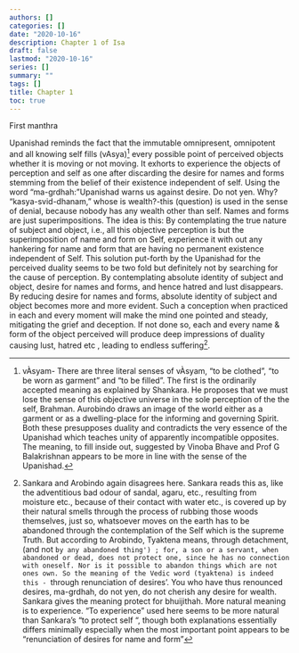 ```yaml
---
authors: []
categories: []
date: "2020-10-16"
description: Chapter 1 of Isa
draft: false
lastmod: "2020-10-16"
series: []
summary: ""
tags: []
title: Chapter 1
toc: true
---
```


First manthra

<!--more-->



Upanishad reminds the fact that the immutable omnipresent, omnipotent and all knowing self fills (vAsya)[^1] every possible point of perceived objects whether it is moving or not moving. It exhorts to experience the objects of perception and self as one after discarding the desire for names and forms stemming from the belief of their existence independent of self. Using the word “ma-grdhah:”Upanishad warns us against desire. Do not yen. Why? “kasya-svid-dhanam,” whose is wealth?-this (question) is used in the sense of denial, because nobody has any wealth other than self. Names and forms are just superimpositions. The idea is this: By contemplating the true nature of subject and object, i.e., all this objective perception is but the superimposition of name and form on Self, experience it with out any hankering for name and form that are having no permanent existence independent of Self. This solution put-forth by the Upanishad for the perceived duality seems to be two fold but definitely not by searching for the cause of perception. By contemplating absolute identity of subject and object, desire for names and forms, and hence hatred and lust disappears. By reducing desire for names and forms, absolute identity of subject and object becomes more and more evident. Such a conception when practiced in each and every moment will make the mind one pointed and steady, mitigating the grief and deception. If not done so, each and every name & form of the object perceived will produce deep impressions of duality causing lust, hatred etc , leading to endless suffering[^2]. 

[^1]: vÀsyam- There are three literal senses of vÀsyam, “to be clothed”, “to be worn as garment” and “to be filled”. The first is the ordinarily accepted meaning as explained by Shankara. He proposes that we must lose the sense of this objective universe in the sole perception of the the self, Brahman. Aurobindo draws an image of the world either as a garment or as a dwelling-place for the informing and governing Spirit. Both these presupposes duality and contradicts the very essence of the Upanishad which teaches unity of apparently incompatible opposites. The meaning, to fill inside out, suggested by Vinoba Bhave and Prof G Balakrishnan appears to be more in line with the sense of the Upanishad.

[^2]: Sankara and Arobindo again disagrees here. Sankara reads this as, like the adventitious bad odour of sandal, agaru, etc., resulting from moisture etc., because of their contact with water etc., is covered up by their natural smells through the process of rubbing those woods themselves, just so, whatsoever moves on the earth has to be abandoned through the contemplation of the Self which is the supreme Truth. But according to Arobindo, Tyaktena means, through detachment, (and not `by any abandoned thing') ; for, a son or a servant, when abandoned or dead, does not protect one, since he has no connection with oneself. Nor is it possible to abandon things which are not ones own. So the meaning of the Vedic word (tyaktena) is indeed this - `through renunciation of desires’. You who have thus renounced desires, ma-grdhah, do not yen, do not cherish any desire for wealth. Sankara gives the meaning protect for bhuijithah. More natural meaning is to experience. “To experience” used here seems to be more natural than Sankara’s “to protect self “, though both explanations essentially differs minimally especially when the most important point appears to be “renunciation of desires for name and form”
